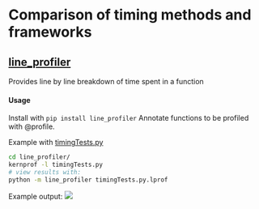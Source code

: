 # Comparison of timing methods and frameworks

## [line_profiler](https://github.com/rkern/line_profiler)
Provides line by line breakdown of time spent in a function

#### Usage
Install with ```pip install line_profiler```
Annotate functions to be profiled with @profile.

Example with [timingTests.py]()
```bash
cd line_profiler/
kernprof -l timingTests.py
# view results with:
python -m line_profiler timingTests.py.lprof
```

Example output:
![](http://i.imgur.com/nnUkNbq.png)

